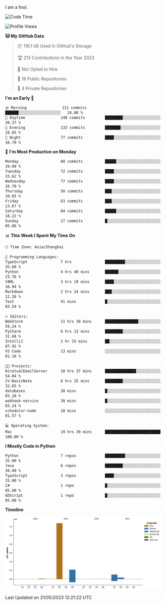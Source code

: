 I am a fool.

<!--START_SECTION:waka-->
![Code Time](http://img.shields.io/badge/Code%20Time-411%20hrs%203%20mins-blue)

![Profile Views](http://img.shields.io/badge/Profile%20Views-2-blue)

**🐱 My GitHub Data** 

> 📦 116.1 kB Used in GitHub's Storage 
 > 
> 🏆 213 Contributions in the Year 2023
 > 
> 🚫 Not Opted to Hire
 > 
> 📜 19 Public Repositories 
 > 
> 🔑 4 Private Repositories 
 > 
**I'm an Early 🐤** 

```text
🌞 Morning                111 commits         ██████░░░░░░░░░░░░░░░░░░░   24.08 % 
🌆 Daytime                140 commits         ████████░░░░░░░░░░░░░░░░░   30.37 % 
🌃 Evening                133 commits         ███████░░░░░░░░░░░░░░░░░░   28.85 % 
🌙 Night                  77 commits          ████░░░░░░░░░░░░░░░░░░░░░   16.70 % 
```
📅 **I'm Most Productive on Monday** 

```text
Monday                   88 commits          █████░░░░░░░░░░░░░░░░░░░░   19.09 % 
Tuesday                  72 commits          ████░░░░░░░░░░░░░░░░░░░░░   15.62 % 
Wednesday                77 commits          ████░░░░░░░░░░░░░░░░░░░░░   16.70 % 
Thursday                 50 commits          ███░░░░░░░░░░░░░░░░░░░░░░   10.85 % 
Friday                   63 commits          ███░░░░░░░░░░░░░░░░░░░░░░   13.67 % 
Saturday                 84 commits          █████░░░░░░░░░░░░░░░░░░░░   18.22 % 
Sunday                   27 commits          █░░░░░░░░░░░░░░░░░░░░░░░░   05.86 % 
```


📊 **This Week I Spent My Time On** 

```text
🕑︎ Time Zone: Asia/Shanghai

💬 Programming Languages: 
TypeScript               7 hrs               █████████░░░░░░░░░░░░░░░░   35.68 % 
Python                   4 hrs 40 mins       ██████░░░░░░░░░░░░░░░░░░░   23.76 % 
YAML                     3 hrs 19 mins       ████░░░░░░░░░░░░░░░░░░░░░   16.94 % 
Markdown                 2 hrs 24 mins       ███░░░░░░░░░░░░░░░░░░░░░░   12.26 % 
Text                     41 mins             █░░░░░░░░░░░░░░░░░░░░░░░░   03.54 % 

🔥 Editors: 
WebStorm                 11 hrs 38 mins      ███████████████░░░░░░░░░░   59.24 % 
PyCharm                  6 hrs 13 mins       ████████░░░░░░░░░░░░░░░░░   31.68 % 
IntelliJ                 1 hr 33 mins        ██░░░░░░░░░░░░░░░░░░░░░░░   07.92 % 
VS Code                  13 mins             ░░░░░░░░░░░░░░░░░░░░░░░░░   01.16 % 

🐱‍💻 Projects: 
HiretualEmailServer      10 hrs 37 mins      ██████████████░░░░░░░░░░░   54.04 % 
CV-BasicNote             6 hrs 25 mins       ████████░░░░░░░░░░░░░░░░░   32.65 % 
databases                38 mins             █░░░░░░░░░░░░░░░░░░░░░░░░   03.28 % 
webhook-service          38 mins             █░░░░░░░░░░░░░░░░░░░░░░░░   03.24 % 
scheduler-node           18 mins             ░░░░░░░░░░░░░░░░░░░░░░░░░   01.57 % 

💻 Operating System: 
Mac                      19 hrs 39 mins      █████████████████████████   100.00 % 
```

**I Mostly Code in Python** 

```text
Python                   7 repos             █████████░░░░░░░░░░░░░░░░   35.00 % 
Java                     6 repos             ████████░░░░░░░░░░░░░░░░░   30.00 % 
TypeScript               3 repos             ████░░░░░░░░░░░░░░░░░░░░░   15.00 % 
C#                       1 repo              █░░░░░░░░░░░░░░░░░░░░░░░░   05.00 % 
GDScript                 1 repo              █░░░░░░░░░░░░░░░░░░░░░░░░   05.00 % 
```



**Timeline**

![Lines of Code chart](https://raw.githubusercontent.com/VeejaLiu/VeejaLiu/master/assets/bar_graph.png)


 Last Updated on 21/05/2023 12:21:22 UTC
<!--END_SECTION:waka-->
